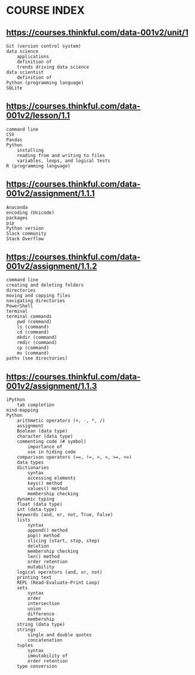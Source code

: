 # COURSE INDEX

## https://courses.thinkful.com/data-001v2/unit/1
    Git (version control system)
	data science
		applications
		definition of
		trends driving data science
	data scientist
		definition of
    Python (programming language)		
    SQLite


## https://courses.thinkful.com/data-001v2/lesson/1.1
	command line
	CSV
	Pandas
	Python
		installing
		reading from and writing to files
		variables, loops, and logical tests
	R (programming language)


## https://courses.thinkful.com/data-001v2/assignment/1.1.1	
	Anaconda
	encoding (Unicode)
	packages
	pip
	Python version
	Slack community
	Stack Overflow


## https://courses.thinkful.com/data-001v2/assignment/1.1.2
	command line
	creating and deleting folders
	directories
	moving and copying files
	navigating directories
	PowerShell
	terminal 
	terminal commands
		pwd (command)
	    ls (command)
	    cd (command)
	    mkdir (command)
	    rmdir (command)
	    cp (command)
	    mv (command)
    paths (see directories)


## https://courses.thinkful.com/data-001v2/assignment/1.1.3
	iPython
		tab completion
    mind-mapping
	Python
		arithmetic operators (+, -, *, /)
        assignment
        Boolean (data type)
        character (data type)
		commenting code (# symbol)
			importance of
			use in hiding code
        comparison operators (==, !=, >, <, >=, <=)
		data types
        dictionaries
        	syntax
        	accessing elements
        	keys() method
        	values() method
        	membership checking
        dynamic typing
        float (data type)
        int (data type)
        keywords (and, or, not, True, False)
        lists
        	syntax
        	append() method
        	pop() method
        	slicing (start, stop, step)
        	deletion
        	membership checking
        	len() method
        	order retention
        	mutability
        logical operators (and, or, not)
        printing text
        REPL (Read-Evaluate-Print Loop)
        sets
        	syntax
        	order
        	intersection
        	union
        	difference
        	membership
        string (data type)
        strings
        	single and double quotes
        	concatenation
        tuples
        	syntax
        	immutability of
        	order retention
        type conversion
